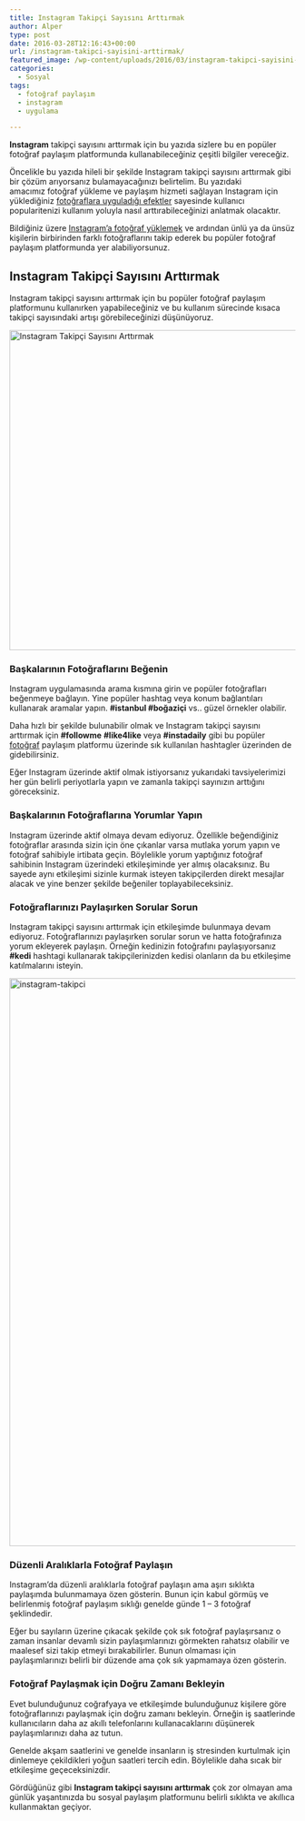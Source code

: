 ```yaml
---
title: Instagram Takipçi Sayısını Arttırmak
author: Alper
type: post
date: 2016-03-28T12:16:43+00:00
url: /instagram-takipci-sayisini-arttirmak/
featured_image: /wp-content/uploads/2016/03/instagram-takipci-sayisini-arttirmak-100x100.jpg
categories:
  - Sosyal
tags:
  - fotoğraf paylaşım
  - instagram
  - uygulama

---
```

**Instagram** takipçi sayısını arttırmak için bu yazıda sizlere bu en popüler fotoğraf paylaşım platformunda kullanabileceğiniz çeşitli bilgiler vereceğiz.

Öncelikle bu yazıda hileli bir şekilde Instagram takipçi sayısını arttırmak gibi bir çözüm arıyorsanız bulamayacağınızı belirtelim. Bu yazıdaki amacımız fotoğraf yükleme ve paylaşım hizmeti sağlayan Instagram için yüklediğiniz <a href="https://www.murekkep.org/instagramin-siradaki-atagi-yeni-fotograf-efektleri-9825" target="_blank">fotoğraflara uyguladığı efektler</a> sayesinde kullanıcı popularitenizi kullanım yoluyla nasıl arttırabileceğinizi anlatmak olacaktır.

Bildiğiniz üzere [Instagram’a fotoğraf yüklemek][1] ve ardından ünlü ya da ünsüz kişilerin birbirinden farklı fotoğraflarını takip ederek bu popüler fotoğraf paylaşım platformunda yer alabiliyorsunuz.

## Instagram Takipçi Sayısını Arttırmak

Instagram takipçi sayısını arttırmak için bu popüler fotoğraf paylaşım platformunu kullanırken yapabileceğiniz ve bu kullanım sürecinde kısaca takipçi sayısındaki artışı görebileceğinizi düşünüyoruz.

<img class="alignnone size-full wp-image-15894" src="https://www.murekkep.org/wp-content/uploads/2016/03/instagram-takipci-sayisini-arttirmak.jpg" alt="Instagram Takipçi Sayısını Arttırmak" width="900" height="563" srcset="https://www.murekkep.org/wp-content/uploads/2016/03/instagram-takipci-sayisini-arttirmak.jpg 900w, https://www.murekkep.org/wp-content/uploads/2016/03/instagram-takipci-sayisini-arttirmak-768x480.jpg 768w, https://www.murekkep.org/wp-content/uploads/2016/03/instagram-takipci-sayisini-arttirmak-400x250.jpg 400w, https://www.murekkep.org/wp-content/uploads/2016/03/instagram-takipci-sayisini-arttirmak-50x31.jpg 50w, https://www.murekkep.org/wp-content/uploads/2016/03/instagram-takipci-sayisini-arttirmak-125x78.jpg 125w, https://www.murekkep.org/wp-content/uploads/2016/03/instagram-takipci-sayisini-arttirmak-300x188.jpg 300w" sizes="(max-width: 900px) 100vw, 900px" /> 

### Başkalarının Fotoğraflarını Beğenin

Instagram uygulamasında arama kısmına girin ve popüler fotoğrafları beğenmeye bağlayın. Yine popüler hashtag veya konum bağlantıları kullanarak aramalar yapın. **#istanbul #boğaziçi** vs.. güzel örnekler olabilir.

Daha hızlı bir şekilde bulunabilir olmak ve Instagram takipçi sayısını arttırmak için **#followme** **#like4like** veya **#instadaily** gibi bu popüler [fotoğraf][2] paylaşım platformu üzerinde sık kullanılan hashtagler üzerinden de gidebilirsiniz.

Eğer Instagram üzerinde aktif olmak istiyorsanız yukarıdaki tavsiyelerimizi her gün belirli periyotlarla yapın ve zamanla takipçi sayınızın arttığını göreceksiniz.

### Başkalarının Fotoğraflarına Yorumlar Yapın

Instagram üzerinde aktif olmaya devam ediyoruz. Özellikle beğendiğiniz fotoğraflar arasında sizin için öne çıkanlar varsa mutlaka yorum yapın ve fotoğraf sahibiyle irtibata geçin. Böylelikle yorum yaptığınız fotoğraf sahibinin Instagram üzerindeki etkileşiminde yer almış olacaksınız. Bu sayede aynı etkileşimi sizinle kurmak isteyen takipçilerden direkt mesajlar alacak ve yine benzer şekilde beğeniler toplayabileceksiniz.

### Fotoğraflarınızı Paylaşırken Sorular Sorun

Instagram takipçi sayısını arttırmak için etkileşimde bulunmaya devam ediyoruz. Fotoğraflarınızı paylaşırken sorular sorun ve hatta fotoğrafınıza yorum ekleyerek paylaşın. Örneğin kedinizin fotoğrafını paylaşıyorsanız **#kedi** hashtagi kullanarak takipçilerinizden kedisi olanların da bu etkileşime katılmalarını isteyin.

<img class="alignnone size-full wp-image-15896" src="https://www.murekkep.org/wp-content/uploads/2016/03/instagram-takipci.jpg" alt="instagram-takipci" width="1500" height="999" srcset="https://www.murekkep.org/wp-content/uploads/2016/03/instagram-takipci.jpg 1500w, https://www.murekkep.org/wp-content/uploads/2016/03/instagram-takipci-768x511.jpg 768w, https://www.murekkep.org/wp-content/uploads/2016/03/instagram-takipci-400x266.jpg 400w, https://www.murekkep.org/wp-content/uploads/2016/03/instagram-takipci-50x33.jpg 50w, https://www.murekkep.org/wp-content/uploads/2016/03/instagram-takipci-125x83.jpg 125w, https://www.murekkep.org/wp-content/uploads/2016/03/instagram-takipci-300x200.jpg 300w" sizes="(max-width: 1500px) 100vw, 1500px" /> 

### Düzenli Aralıklarla Fotoğraf Paylaşın

Instagram&#8217;da düzenli aralıklarla fotoğraf paylaşın ama aşırı sıklıkta paylaşımda bulunmamaya özen gösterin. Bunun için kabul görmüş ve belirlenmiş fotoğraf paylaşım sıklığı genelde günde 1 &#8211; 3 fotoğraf şeklindedir.

Eğer bu sayıların üzerine çıkacak şekilde çok sık fotoğraf paylaşırsanız o zaman insanlar devamlı sizin paylaşımlarınızı görmekten rahatsız olabilir ve maalesef sizi takip etmeyi bırakabilirler. Bunun olmaması için paylaşımlarınızı belirli bir düzende ama çok sık yapmamaya özen gösterin.

### Fotoğraf Paylaşmak için Doğru Zamanı Bekleyin

Evet bulunduğunuz coğrafyaya ve etkileşimde bulunduğunuz kişilere göre fotoğraflarınızı paylaşmak için doğru zamanı bekleyin. Örneğin iş saatlerinde kullanıcıların daha az akıllı telefonlarını kullanacaklarını düşünerek paylaşımlarınızı daha az tutun.

Genelde akşam saatlerini ve genelde insanların iş stresinden kurtulmak için dinlemeye çekildikleri yoğun saatleri tercih edin. Böylelikle daha sıcak bir etkileşime geçeceksinizdir.

Gördüğünüz gibi **Instagram takipçi sayısını arttırmak** çok zor olmayan ama günlük yaşantınızda bu sosyal paylaşım platformunu belirli sıklıkta ve akıllıca kullanmaktan geçiyor.

 [1]: https://www.murekkep.org/instagrama-nasil-fotograf-yuklenir-9767
 [2]: https://www.murekkep.org/fotograf "fotoğraf"
